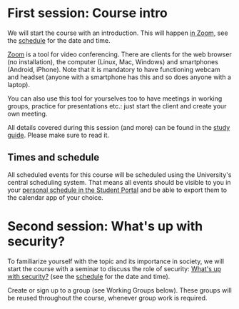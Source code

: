 # First session: Course intro

We will start the course with an introduction.
This will happen [in Zoom][zoom-room], see the [schedule][schedule] for the 
date and time.

[Zoom][zoom] is a tool for video conferencing. There are clients for the web 
browser (no installation), the computer (Linux, Mac, Windows) and smartphones 
(Android, iPhone).
Note that it is mandatory to have functioning webcam and headset (anyone with a 
smartphone has this and so does anyone with a laptop).

You can also use this tool for yourselves too to have meetings in working 
groups, practice for presentations etc.: just start the client and create your 
own meeting.

All details covered during this session (and more) can be found in the [study 
guide][studyguide]. Please make sure to read it.

## Times and schedule

All scheduled events for this course will be scheduled using the University's 
central scheduling system.  That means all events should be visible to you in 
your [personal schedule in the Student Portal][schedule] and be able to export 
them to the calendar app of your choice.


# Second session: What's up with security?

To familiarize yourself with the topic and its importance in society, we will 
start the course with a seminar to discuss the role of security: [What's up 
with security?][security-news] (see the [schedule][schedule] for the date and 
time).

Create or sign up to a group (see Working Groups below).
These groups will be reused throughout the course, whenever group work is 
required.


[zoom]: https://miun-se.zoom.us
[zoom-room]: https://miun-se.zoom.us/my/danbos
[schedule]: https://miun.se/schema
[studyguide]: https://ver.miun.se/courses/security/dasak/studyguide.pdf
[security-news]: https://ver.miun.se/courses/security/dasak/security-society-seminar.pdf
